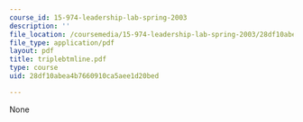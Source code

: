```yaml
---
course_id: 15-974-leadership-lab-spring-2003
description: ''
file_location: /coursemedia/15-974-leadership-lab-spring-2003/28df10abea4b7660910ca5aee1d20bed_triplebtmline.pdf
file_type: application/pdf
layout: pdf
title: triplebtmline.pdf
type: course
uid: 28df10abea4b7660910ca5aee1d20bed

---
```

None